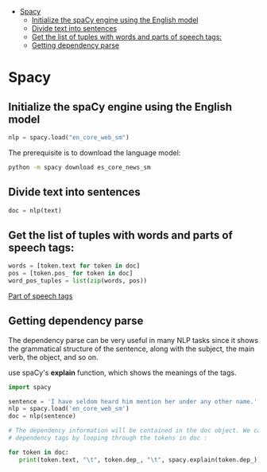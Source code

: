 <!--ts-->
   * [Spacy](#spacy)
      * [Initialize the spaCy engine using the English model](#initialize-the-spacy-engine-using-the-english-model)
      * [Divide text into sentences](#divide-text-into-sentences)
      * [Get the list of tuples with words and parts of speech tags:](#get-the-list-of-tuples-with-words-and-parts-of-speech-tags)
      * [Getting dependency parse](#getting-dependency-parse)

<!-- Added by: gil_diy, at: Mon 14 Feb 2022 10:21:48 IST -->

<!--te-->


# Spacy

## Initialize the spaCy engine using the English model
```python
nlp = spacy.load("en_core_web_sm")
```

The prerequisite is to download the language model:

```bash
python -m spacy download es_core_news_sm
```

## Divide text into sentences

```python
doc = nlp(text)
```

## Get the list of tuples with words and parts of speech tags:

```python
words = [token.text for token in doc]
pos = [token.pos_ for token in doc]
word_pos_tuples = list(zip(words, pos))
```

[Part of speech tags](https://universaldependencies.org/docs/u/pos/)

## Getting dependency parse


The dependency parse can be very useful in many NLP tasks since it shows the grammatical structure of the sentence, along with the subject, the main verb, the object, and so on.


use spaCy's **explain** function, which shows the meanings of the tags.

```python
import spacy

sentence = 'I have seldom heard him mention her under any other name.'
nlp = spacy.load('en_core_web_sm')
doc = nlp(sentence)

# The dependency information will be contained in the doc object. We can see the
# dependency tags by looping through the tokens in doc :

for token in doc:
   print(token.text, "\t", token.dep_, "\t", spacy.explain(token.dep_))
```